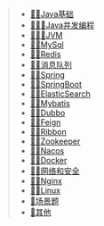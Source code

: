 > * [🧎‍➡️Java基础](guide_index/001-Java基础)
> * [🧎‍♂️‍➡️Java并发编程](guide_index/002-Java并发编程)
> * [🧎‍♀️‍➡️JVM](guide_index/003-JVM)
> * [🧎‍➡️MySql](guide_index/004-MySql)
> * [🧎‍➡️Redis](guide_index/005-Redis)
> * [🧎‍➡️消息队列](guide_index/006-消息队列)
> * [🧎‍➡️Spring](guide_index/007-Spring)
> * [🧎‍➡️SpringBoot](guide_index/008-SpringBoot)
> * [🧎‍➡️ElasticSearch](guide_index/009-ElasticSearch)
> * [🧎‍➡️Mybatis](guide_index/021-Mybatis)
> * [🧎‍➡️Dubbo](guide_index/010-Dubbo)
> * [🧎‍➡️Feign](guide_index/011-Feign)
> * [🧎‍➡️Ribbon](guide_index/012-Ribbon)
> * [🧎‍➡️Zookeeper](guide_index/013-Zookeeper)
> * [🧎‍➡️Nacos](guide_index/014-Nacos)
> * [🧎‍➡️Docker](guide_index/015-Docker)
> * [🧎‍➡️网络和安全](guide_index/016-网络和安全)
> * [🧎‍➡️Nginx](guide_index/017-Nginx)
> * [🧎‍➡️Linux](guide_index/018-Linux)
> * [💯场景题](guide_index/019-场景题)
> * [💟其他](guide_index/020-其他)

  

